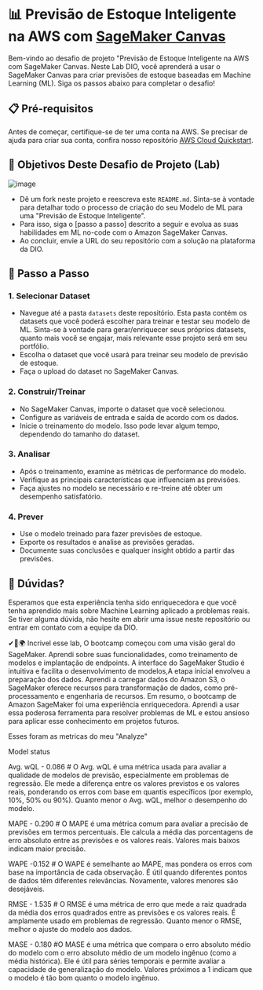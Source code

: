 # 📊 Previsão de Estoque Inteligente na AWS com [SageMaker Canvas](https://aws.amazon.com/pt/sagemaker/canvas/)

Bem-vindo ao desafio de projeto "Previsão de Estoque Inteligente na AWS com SageMaker Canvas. Neste Lab DIO, você aprenderá a usar o SageMaker Canvas para criar previsões de estoque baseadas em Machine Learning (ML). Siga os passos abaixo para completar o desafio!

## 📋 Pré-requisitos

Antes de começar, certifique-se de ter uma conta na AWS. Se precisar de ajuda para criar sua conta, confira nosso repositório [AWS Cloud Quickstart](https://github.com/digitalinnovationone/aws-cloud-quickstart).


## 🎯 Objetivos Deste Desafio de Projeto (Lab)

![image](https://github.com/digitalinnovationone/lab-aws-sagemaker-canvas-estoque/assets/730492/72f5c21f-5562-491e-aa42-2885a3184650)

- Dê um fork neste projeto e reescreva este `README.md`. Sinta-se à vontade para detalhar todo o processo de criação do seu Modelo de ML para uma "Previsão de Estoque Inteligente".
- Para isso, siga o [passo a passo] descrito a seguir e evolua as suas habilidades em ML no-code com o Amazon SageMaker Canvas.
- Ao concluir, envie a URL do seu repositório com a solução na plataforma da DIO.


## 🚀 Passo a Passo

### 1. Selecionar Dataset

-   Navegue até a pasta `datasets` deste repositório. Esta pasta contém os datasets que você poderá escolher para treinar e testar seu modelo de ML. Sinta-se à vontade para gerar/enriquecer seus próprios datasets, quanto mais você se engajar, mais relevante esse projeto será em seu portfólio.
-   Escolha o dataset que você usará para treinar seu modelo de previsão de estoque.
-   Faça o upload do dataset no SageMaker Canvas.

### 2. Construir/Treinar

-   No SageMaker Canvas, importe o dataset que você selecionou.
-   Configure as variáveis de entrada e saída de acordo com os dados.
-   Inicie o treinamento do modelo. Isso pode levar algum tempo, dependendo do tamanho do dataset.

### 3. Analisar

-   Após o treinamento, examine as métricas de performance do modelo.
-   Verifique as principais características que influenciam as previsões.
-   Faça ajustes no modelo se necessário e re-treine até obter um desempenho satisfatório.

### 4. Prever

-   Use o modelo treinado para fazer previsões de estoque.
-   Exporte os resultados e analise as previsões geradas.
-   Documente suas conclusões e qualquer insight obtido a partir das previsões.

## 🤔 Dúvidas?

Esperamos que esta experiência tenha sido enriquecedora e que você tenha aprendido mais sobre Machine Learning aplicado a problemas reais. Se tiver alguma dúvida, não hesite em abrir uma issue neste repositório ou entrar em contato com a equipe da DIO.

✔🚀🌍
Incrivel esse lab, O bootcamp começou com uma visão geral do SageMaker. Aprendi sobre suas funcionalidades, como treinamento de modelos e implantação de endpoints.
A interface do SageMaker Studio é intuitiva e facilita o desenvolvimento de modelos,A etapa inicial envolveu a preparação dos dados. Aprendi a carregar dados do Amazon S3, o SageMaker oferece recursos para transformação de dados, como pré-processamento e engenharia de recursos. Em resumo, o bootcamp de Amazon SageMaker foi uma experiência enriquecedora. Aprendi a usar essa poderosa ferramenta para resolver problemas de ML e estou ansioso para aplicar esse conhecimento em projetos futuros. 

Esses foram as metricas do meu "Analyze"

Model status

Avg. wQL - 0.086  # O Avg. wQL é uma métrica usada para avaliar a qualidade de modelos de previsão, especialmente em problemas de regressão. Ele mede a diferença entre os valores previstos e os valores reais, ponderando os erros com base em quantis específicos (por exemplo, 10%, 50% ou 90%). Quanto menor o Avg. wQL, melhor o desempenho do modelo.

MAPE - 0.290  # O MAPE é uma métrica comum para avaliar a precisão de previsões em termos percentuais. Ele calcula a média das porcentagens de erro absoluto entre as previsões e os valores reais. Valores mais baixos indicam maior precisão.

WAPE -0.152 # O WAPE é semelhante ao MAPE, mas pondera os erros com base na importância de cada observação. É útil quando diferentes pontos de dados têm diferentes relevâncias. Novamente, valores menores são desejáveis.

RMSE - 1.535 # O RMSE é uma métrica de erro que mede a raiz quadrada da média dos erros quadrados entre as previsões e os valores reais. É amplamente usado em problemas de regressão. Quanto menor o RMSE, melhor o ajuste do modelo aos dados.

MASE - 0.180 #O MASE é uma métrica que compara o erro absoluto médio do modelo com o erro absoluto médio de um modelo ingênuo (como a média histórica). Ele é útil para séries temporais e permite avaliar a capacidade de generalização do modelo. Valores próximos a 1 indicam que o modelo é tão bom quanto o modelo ingênuo.

